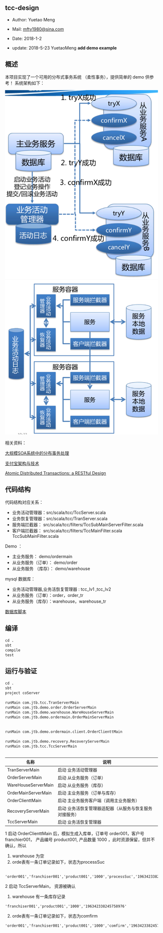 ## tcc-design


- Author: Yuetao Meng
- Mail: mfty1980@sina.com
- Date: 2018-1-2

- update: 2018-5-23  YuetaoMeng  **add demo example**




 ## 概述

 本项目实现了一个可用的分布式事务系统 （柔性事务），提供简单的 demo 供参考！
 系统架构如下：

![支付宝架构与技术](1.png)
![支付宝架构与技术](2.png)



 相关资料：

  [大规模SOA系统中的分布事务处理](大规模SOA系统中的分布事务处理.pdf)

  [支付宝架构与技术](支付宝架构与技术.pdf)
  
  [Atomic Distributed Transactions: a RESTful Design](wsrest2014_submission_7.pdf)


## 代码结构

代码结构对应关系：

- 业务活动管理器：src/scala/tcc/TccServer.scala
- 业务恢复管理器：src/scala/tcc/TranServer.scala
- 服务端拦截器：  src/scala/tcc/filters/TccSubMainServerFilter.scala
- 客户端拦截器：  src/scala/tcc/filters/TccMainFilter.scala TccSubMainFilter.scala

Demo ：
- 主业务服务：  demo/ordermain
- 从业务服务（订单）：  demo/order
- 从业务服务 （库存）： demo/warehouse

mysql 数据库：
- 业务活动管理器,业务活恢复管理器 : tcc_lv1 ,tcc_lv2
- 从业务服务（订单）：order，order_tr
- 从业务服务（库存）：warehouse，warehouse_tr

[数据库脚本](mysql.sql)

## 编译

```
cd .
sbt
compile
test

```


## 运行与验证

```
cd .
sbt
project coServer

runMain com.jtb.tcc.TranServerMain
runMain com.jtb.demo.order.OrderServerMain
runMain com.jtb.demo.warehouse.WareHouseServerMain
runMain com.jtb.demo.ordermain.OrderMainServerMain


runMain com.jtb.demo.ordermain.client.OrderClienttMain

runMain com.jtb.demo.recovery.RecoveryServerMain
runMain com.jtb.tcc.TccServerMain


```



名称        | 说明
------     | ---------
TranServerMain  |   启动 业务活动管理器
OrderServerMain  |   启动 从业务服务（订单）
WareHouseServerMain |   启动 从业务服务（库存）
OrderMainServerMain |   启动 主业务服务（订单与库存）
OrderClienttMain    |   启动 主业务服务客户端（调用主业务服务）
RecoveryServerMain    |   启动 业务活恢复管理器适配器（从服务与恢复服务对接服务）
TccServerMain       |     启动 业务活恢复管理器


1 启动 OrderClienttMain 后，模拟生成入库单，订单号 order001，客户号 franchier001，
产品编号 product001, 产品数量 1000 ，此时资源保留，但并不确认，所以

 1. warehouse 为空
 2. orde表有一条订单记录如下，状态为processSuc
```
 'order001','franchiser001','product001','1000','processSuc','196342338245758976'
```

2 启动 TccServerMain， 资源被确认

1. warehouse 有一条库存记录

```
'franchiser001','product001','1000','196342338245758976'
```

2. orde表有一条订单记录如下，状态为comfirm
```
'order001','franchiser001','product001','1000','comfirm','196342338245758976'
```
